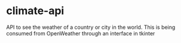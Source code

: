 # climate-api
API to see the weather of a country or city in the world. This is being consumed from OpenWeather through an interface in tkinter
